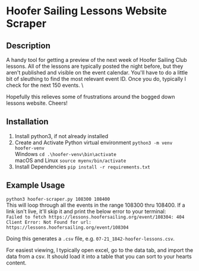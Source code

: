# Hoofer Sailing Lessons Website Scraper

## Description
A handy tool for getting a preview of the next week of Hoofer Sailing Club lessons. All of the lessons are typically posted the night before, but they aren't published and visible on the event calendar. You'll have to do a little bit of sleuthing to find the most relevant event ID. Once you do, typically I check for the next 150 events. \

Hopefully this relieves some of frustrations around the bogged down lessons website. Cheers!

## Installation
1. Install python3, if not already installed
2. Create and Activate Python virtual environment
`python3 -m venv hoofer-venv` \
Windows
`cd .\hoofer-venv\bin\activate` \
macOS and Linux
`source myenv/bin/activate`
3. Install Dependencies
`pip install -r requirements.txt`

## Example Usage
`python3 hoofer-scraper.py 108300 108400` \
This will loop through all the events in the range 108300 thru 108400. If a link isn't live, it'll skip it and print the below error to your terminal: \
`Failed to fetch https://lessons.hoofersailing.org/event/108304: 404 Client Error: Not Found for url: https://lessons.hoofersailing.org/event/108304`

Doing this generates a `.csv` file, e.g. `07-21_1842-hoofer-lessons.csv`.

For easiest viewing, I typically open excel, go to the data tab, and import the data from a csv. It should load it into a table that you can sort to your hearts content.